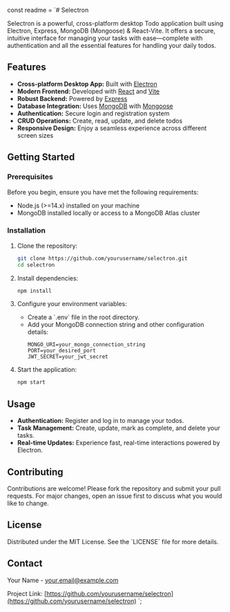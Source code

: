 const readme = `# Selectron

Selectron is a powerful, cross-platform desktop Todo application built using Electron, Express, MongoDB (Mongoose) & React-Vite. It offers a secure, intuitive interface for managing your tasks with ease—complete with authentication and all the essential features for handling your daily todos.

## Features

- **Cross-platform Desktop App:** Built with [Electron](https://electronjs.org/)
- **Modern Frontend:** Developed with [React](https://reactjs.org/) and [Vite](https://vitejs.dev/)
- **Robust Backend:** Powered by [Express](https://expressjs.com/)
- **Database Integration:** Uses [MongoDB](https://www.mongodb.com/) with [Mongoose](https://mongoosejs.com/)
- **Authentication:** Secure login and registration system
- **CRUD Operations:** Create, read, update, and delete todos
- **Responsive Design:** Enjoy a seamless experience across different screen sizes

## Getting Started

### Prerequisites

Before you begin, ensure you have met the following requirements:
- Node.js (>=14.x) installed on your machine
- MongoDB installed locally or access to a MongoDB Atlas cluster

### Installation

1. Clone the repository:
   ```bash
   git clone https://github.com/yourusername/selectron.git
   cd selectron
   ```

2. Install dependencies:
   ```bash
   npm install
   ```

3. Configure your environment variables:
   - Create a \`.env\` file in the root directory.
   - Add your MongoDB connection string and other configuration details:
     ```
     MONGO_URI=your_mongo_connection_string
     PORT=your_desired_port
     JWT_SECRET=your_jwt_secret
     ```

4. Start the application:
   ```bash
   npm start
   ```

## Usage

- **Authentication:** Register and log in to manage your todos.
- **Task Management:** Create, update, mark as complete, and delete your tasks.
- **Real-time Updates:** Experience fast, real-time interactions powered by Electron.

## Contributing

Contributions are welcome! Please fork the repository and submit your pull requests. For major changes, open an issue first to discuss what you would like to change.

## License

Distributed under the MIT License. See the \`LICENSE\` file for more details.

## Contact

Your Name - [your.email@example.com](mailto:your.email@example.com)

Project Link: [https://github.com/yourusername/selectron](https://github.com/yourusername/selectron)
`;
